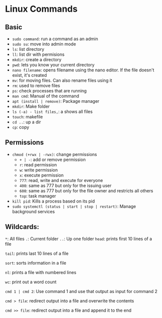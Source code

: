 # Linux Commands 
## Basic
- `sudo command`: run a command as an admin
- `sudo su`: move into admin mode
- `ls`: list directory
- `ll`: list dir with permisions
- `mkdir`: create a directory
- `pwd`: lets you know your current directory
- `nano filename`: opens filename using the nano editor. If the file doesn't exist, it's created
- `mv`: for moving files. Can also rename files using it
- `rm`: used to remove files
- `ps`: check processes that are running
- `man cmd`: Manual of the command
- `apt (install | remove)`: Package manager
- `mkdir`: Make folder
- `ls (-a) - list files,`: a shows all files
- `touch`: makefile
- `cd ..`: up a dir
- `cp`: copy
## Permissions
- `chmod (+rwx | -rwx)`: change permissions
  - `+ | -`: add or remove permission
  - `r`: read permission
  - `w`: write permission
  - `x`: execute permission
  - `777`: read, write and execute for everyone
  - `400`: same as 777 but only for the issuing user
  - `600`: same as 777 but only for the file owner and restricts all others
  - `top`: task manager
- `kill pid`: Kills a process based on its pid
- `sudo systemctl (status | start | stop | restart)`: Manage background services

## Wildcards:

`*`: All files
`.`: Current folder
`..`: Up one folder
`head`: prints first 10 lines of a file

`tail`: prints last 10 lines of a file

`sort`: sorts information in a file

`nl`: prints a file with numbered lines

`wc`: print out a word count

`cmd 1 | cmd 2`: Use command 1 and use that output as input for command 2

`cmd > file`: redirect output into a file and overwrite the contents

`cmd >> file`: redirect output into a file and append it to the end
